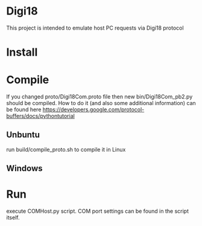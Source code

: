 # Digi18

This project is intended to emulate host PC requests via Digi18 protocol

# Install

# Compile
If you changed proto/Digi18Com.proto file then new bin/Digi18Com_pb2.py should be compiled. How to do it (and also some additional information) can be found here https://developers.google.com/protocol-buffers/docs/pythontutorial
## Unbuntu
run build/compile_proto.sh to compile it in Linux

## Windows

# Run
execute COMHost.py script. COM port settings can be found in the script itself.
